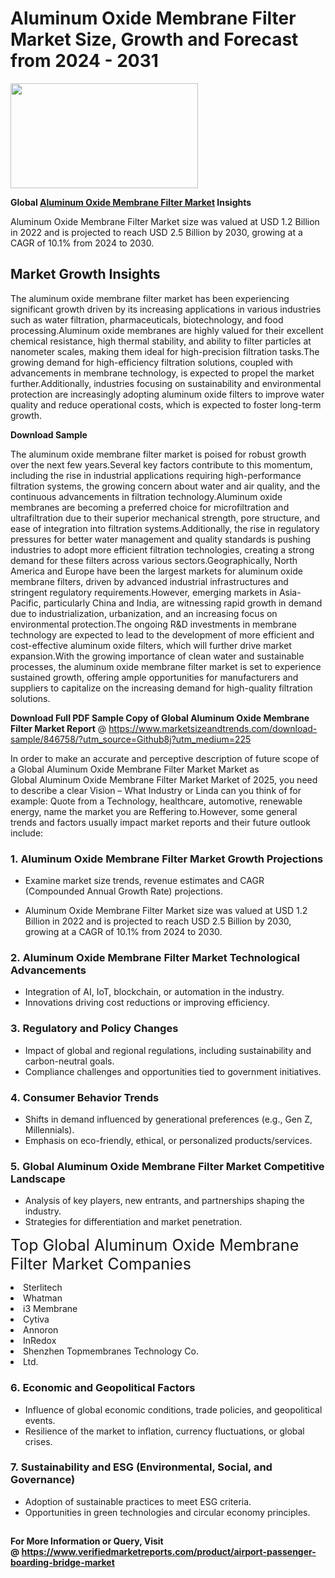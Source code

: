 <H1>Aluminum Oxide Membrane Filter Market Size, Growth and Forecast from 2024 - 2031</H1><img class="aligncenter size-medium wp-image-584254" src="https://thirdeyenews.in/wp-content/uploads/2024/09/Global-Market-Research-300x168.jpeg" alt="" width="300" height="168" /><p><strong>Global&nbsp;<a href="https://www.marketsizeandtrends.com/download-sample/846758/?utm_source=Github8j?utm_medium=225">Aluminum Oxide Membrane Filter Market</a> Insights</strong></p><p>Aluminum Oxide Membrane Filter Market size was valued at USD 1.2 Billion in 2022 and is projected to reach USD 2.5 Billion by 2030, growing at a CAGR of 10.1% from 2024 to 2030.</p><p><h2>Market Growth Insights</h2> <p>The aluminum oxide membrane filter market has been experiencing significant growth driven by its increasing applications in various industries such as water filtration, pharmaceuticals, biotechnology, and food processing.Aluminum oxide membranes are highly valued for their excellent chemical resistance, high thermal stability, and ability to filter particles at nanometer scales, making them ideal for high-precision filtration tasks.The growing demand for high-efficiency filtration solutions, coupled with advancements in membrane technology, is expected to propel the market further.Additionally, industries focusing on sustainability and environmental protection are increasingly adopting aluminum oxide filters to improve water quality and reduce operational costs, which is expected to foster long-term growth.</p> <p><strong>Download Sample</strong></p> <p>The aluminum oxide membrane filter market is poised for robust growth over the next few years.Several key factors contribute to this momentum, including the rise in industrial applications requiring high-performance filtration systems, the growing concern about water and air quality, and the continuous advancements in filtration technology.Aluminum oxide membranes are becoming a preferred choice for microfiltration and ultrafiltration due to their superior mechanical strength, pore structure, and ease of integration into filtration systems.Additionally, the rise in regulatory pressures for better water management and quality standards is pushing industries to adopt more efficient filtration technologies, creating a strong demand for these filters across various sectors.Geographically, North America and Europe have been the largest markets for aluminum oxide membrane filters, driven by advanced industrial infrastructures and stringent regulatory requirements.However, emerging markets in Asia-Pacific, particularly China and India, are witnessing rapid growth in demand due to industrialization, urbanization, and an increasing focus on environmental protection.The ongoing R&D investments in membrane technology are expected to lead to the development of more efficient and cost-effective aluminum oxide filters, which will further drive market expansion.With the growing importance of clean water and sustainable processes, the aluminum oxide membrane filter market is set to experience sustained growth, offering ample opportunities for manufacturers and suppliers to capitalize on the increasing demand for high-quality filtration solutions.</p> <p><span class=""><strong>Download Full PDF Sample Copy of Global Aluminum Oxide Membrane Filter Market Report</strong> @ <a href="https://www.marketsizeandtrends.com/download-sample/846758/?utm_source=Github8j?utm_medium=225" target="_blank">https://www.marketsizeandtrends.com/download-sample/846758/?utm_source=Github8j?utm_medium=225</a></span></p><p>In order to make an accurate and perceptive description of future scope of a Global&nbsp;Aluminum Oxide Membrane Filter Market Market as Global&nbsp;Aluminum Oxide Membrane Filter Market Market of 2025, you need to describe a clear Vision &ndash; What Industry or Linda can you think of for example: Quote from a Technology, healthcare, automotive, renewable energy, name the market you are Reffering to.However, some general trends and factors usually impact market reports and their future outlook include:</p><h3>1.&nbsp;<strong>Aluminum Oxide Membrane Filter Market Growth Projections</strong></h3><ul><li>Examine market size trends, revenue estimates and CAGR (Compounded Annual Growth Rate) projections.</li><li><p>Aluminum Oxide Membrane Filter Market size was valued at USD 1.2 Billion in 2022 and is projected to reach USD 2.5 Billion by 2030, growing at a CAGR of 10.1% from 2024 to 2030.</p></li></ul><h3>2.&nbsp;<strong>Aluminum Oxide Membrane Filter Market Technological Advancements</strong></h3><ul><li>Integration of AI, IoT, blockchain, or automation in the industry.</li><li>Innovations driving cost reductions or improving efficiency.</li></ul><h3>3.&nbsp;<strong>Regulatory and Policy Changes</strong></h3><ul><li>Impact of global and regional regulations, including sustainability and carbon-neutral goals.</li><li>Compliance challenges and opportunities tied to government initiatives.</li></ul><h3>4.&nbsp;<strong>Consumer Behavior Trends</strong></h3><ul><li>Shifts in demand influenced by generational preferences (e.g., Gen Z, Millennials).</li><li>Emphasis on eco-friendly, ethical, or personalized products/services.</li></ul><h3>5.&nbsp;<strong>Global Aluminum Oxide Membrane Filter Market Competitive Landscape</strong></h3><ul><li>Analysis of key players, new entrants, and partnerships shaping the industry.</li><li>Strategies for differentiation and market penetration.</li></ul><p data-pm-slice="1 1 []"><span style="color: inherit; font-family: inherit; font-size: 25px;">Top Global Aluminum Oxide Membrane Filter Market Companies</span></p><div class="" data-test-id=""><p><li>Sterlitech</li><li> Whatman</li><li> i3 Membrane</li><li> Cytiva</li><li> Annoron</li><li> InRedox</li><li> Shenzhen Topmembranes Technology Co.</li><li> Ltd.</li></p></div><h3>6.&nbsp;<strong>Economic and Geopolitical Factors</strong></h3><ul><li>Influence of global economic conditions, trade policies, and geopolitical events.</li><li>Resilience of the market to inflation, currency fluctuations, or global crises.</li></ul><h3>7.&nbsp;<strong>Sustainability and ESG (Environmental, Social, and Governance)</strong></h3><ul><li>Adoption of sustainable practices to meet ESG criteria.</li><li>Opportunities in green technologies and circular economy principles.</li></ul><h2><strong style="font-size: 14px;">For More Information or Query, Visit @&nbsp;</strong><a style="background-color: #ffffff; font-size: 14px;" href="https://www.marketsizeandtrends.com/report/aluminum-oxide-membrane-filter-market/" target="_blank">https://www.verifiedmarketreports.com/product/airport-passenger-boarding-bridge-market</a></h2>
